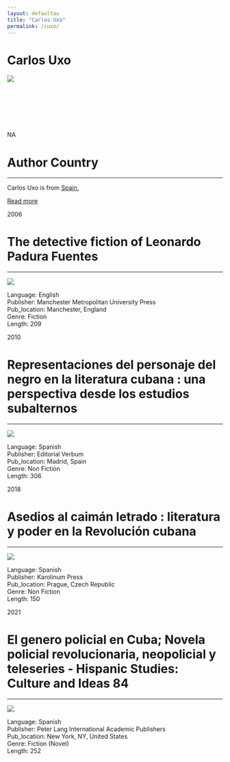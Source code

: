 ```yaml
---
layout: defaultau
title: "Carlos Uxo"
permalink: /cuxo/
---
```

<!-- partial:index.partial.html -->
<div class="content">
    <h1>Carlos Uxo</h1>
    <div class="quote">
        <div><img src="https://media-exp1.licdn.com/dms/image/C5603AQF2oZ4g2VXLtQ/profile-displayphoto-shrink_800_800/0/1589524533923?e=2147483647&v=beta&t=azP4rTljeOGISTKS0n80F0LAmHJDNksUmf6Wvh0r-Vg" class="logo"></div>
    </div>
    <div class="timeline">
        <div style="padding-bottom:100px;"></div>
        <div class="block">
            <div class="date right"><p class="right"> NA </p></div>
            <div class="dot"></div>
            <div class="left first">
            <div class="author_country">
                <h1>Author Country</h1><hr>
        <div class="aclocation">    <p>Carlos Uxo is from <a href="{{ site.baseurl }}/2"> Spain.</a></p></div>
                <div class="acreadmore">  <a href="NA" target="_blank">Read more</a></div>
            </div>
            </div>
        </div>
        <div class="block">
            <div class="date left"><p class="left">2006</p></div>
            <div class="dot"></div>
            <div class="right">
                <h1>The detective fiction of Leonardo Padura Fuentes</h1><hr>
                <p><img src="https://0.academia-photos.com/attachment_thumbnails/33034878/mini_magick20190406-11324-xx0fft.png?1554606611"></p>
                <p>
                Language: English<br/>
                Publisher: Manchester Metropolitan University Press<br/>
                Pub_location: Manchester, England<br/>
                Genre: Fiction<br/>
                Length: 209</p>
            </div>
        </div>
        <div class="block">
            <div class="date right"><p class="right">2010</p></div>
            <div class="dot"></div>
            <div class="left hide">
                <h1>Representaciones del personaje del negro en la literatura cubana : una perspectiva desde los estudios subalternos</h1><hr>
                <p><img src="https://images-na.ssl-images-amazon.com/images/I/71WdN6cDiDL.jpg"></p>
                <p>Language: Spanish<br/>
                Publisher: Editorial Verbum<br/>
                Pub_location: Madrid, Spain<br/>
                Genre: Non Fiction<br/>
                Length: 306</p>
            </div>
        </div>
        <div class="block">
            <div class="date left"><p class="left">2018</p></div>
            <div class="dot"></div>
            <div class="right hide">
                <h1>Asedios al caimán letrado : literatura y poder en la Revolución cubana</h1><hr>
                <p><img src="https://media-exp1.licdn.com/dms/image/C5603AQF2oZ4g2VXLtQ/profile-displayphoto-shrink_800_800/0/1589524533923?e=2147483647&v=beta&t=azP4rTljeOGISTKS0n80F0LAmHJDNksUmf6Wvh0r-Vg"></p>
                <p>Language: Spanish<br/>
                Publisher: Karolinum Press<br/>
                Pub_location: Prague, Czech Republic<br/>
                Genre: Non Fiction<br/>
                Length: 150</p>
            </div>
        </div>
        <div class="block">
            <div class="date right"><p class="right">2021</p></div>
            <div class="dot"></div>
            <div class="left hide">
                <h1>El genero policial en Cuba; Novela policial revolucionaria, neopolicial y teleseries - Hispanic Studies: Culture and Ideas 84</h1><hr>
                <p><img src="https://images-na.ssl-images-amazon.com/images/I/813kYyGpCCL.jpg"></p>
                <p>Language: Spanish<br/>
                Publisher: Peter Lang International Academic Publishers<br/>
                Pub_location: New York, NY, United States<br/>
                Genre: Fiction (Novel)<br/>
                Length: 252</p>
            </div>
        </div>
</div>
  <!-- partial -->
<script src='https://cdnjs.cloudflare.com/ajax/libs/jquery/3.1.1/jquery.min.js'></script><script  src="{{ site.baseurl }}/assets/js/authorscript.js"></script>
